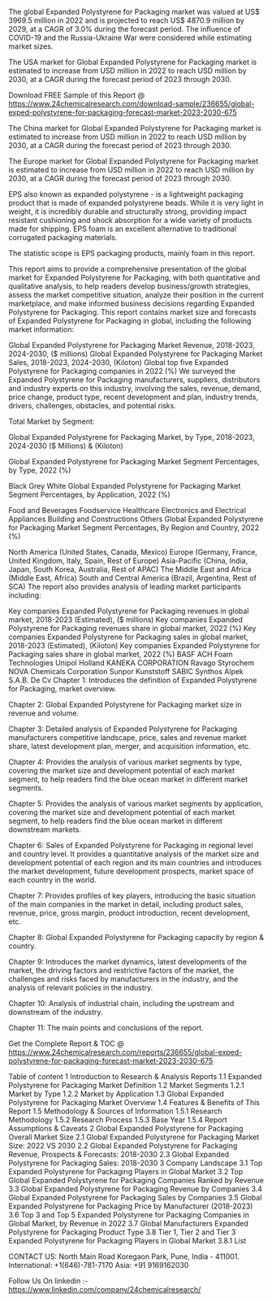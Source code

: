 The global Expanded Polystyrene for Packaging market was valued at US$ 3969.5 million in 2022 and is projected to reach US$ 4870.9 million by 2029, at a CAGR of 3.0% during the forecast period. The influence of COVID-19 and the Russia-Ukraine War were considered while estimating market sizes.

The USA market for Global Expanded Polystyrene for Packaging market is estimated to increase from USD million in 2022 to reach USD million by 2030, at a CAGR during the forecast period of 2023 through 2030.

Download FREE Sample of this Report @ https://www.24chemicalresearch.com/download-sample/236655/global-exped-polystyrene-for-packaging-forecast-market-2023-2030-675

The China market for Global Expanded Polystyrene for Packaging market is estimated to increase from USD million in 2022 to reach USD million by 2030, at a CAGR during the forecast period of 2023 through 2030.

The Europe market for Global Expanded Polystyrene for Packaging  market is estimated to increase from USD million in 2022 to reach USD million by 2030, at a CAGR during the forecast period of 2023 through 2030.

EPS also known as expanded polystyrene - is a lightweight packaging product that is made of expanded polystyrene beads. While it is very light in weight, it is incredibly durable and structurally strong, providing impact resistant cushioning and shock absorption for a wide variety of products made for shipping. EPS foam is an excellent alternative to traditional corrugated packaging materials.

The statistic scope is EPS packaging products, mainly foam in this report.

This report aims to provide a comprehensive presentation of the global market for Expanded Polystyrene for Packaging, with both quantitative and qualitative analysis, to help readers develop business/growth strategies, assess the market competitive situation, analyze their position in the current marketplace, and make informed business decisions regarding Expanded Polystyrene for Packaging. This report contains market size and forecasts of Expanded Polystyrene for Packaging in global, including the following market information:

Global Expanded Polystyrene for Packaging Market Revenue, 2018-2023, 2024-2030, ($ millions)
Global Expanded Polystyrene for Packaging Market Sales, 2018-2023, 2024-2030, (Kiloton)
Global top five Expanded Polystyrene for Packaging companies in 2022 (%)
We surveyed the Expanded Polystyrene for Packaging manufacturers, suppliers, distributors and industry experts on this industry, involving the sales, revenue, demand, price change, product type, recent development and plan, industry trends, drivers, challenges, obstacles, and potential risks.

Total Market by Segment:

Global Expanded Polystyrene for Packaging Market, by Type, 2018-2023, 2024-2030 ($ Millions) & (Kiloton)

Global Expanded Polystyrene for Packaging Market Segment Percentages, by Type, 2022 (%)

Black
Grey
White
Global Expanded Polystyrene for Packaging Market Segment Percentages, by Application, 2022 (%)

Food and Beverages
Foodservice
Healthcare
Electronics and Electrical Appliances
Building and Constructions
Others
Global Expanded Polystyrene for Packaging Market Segment Percentages, By Region and Country, 2022 (%)

North America (United States, Canada, Mexico)
Europe (Germany, France, United Kingdom, Italy, Spain, Rest of Europe)
Asia-Pacific (China, India, Japan, South Korea, Australia, Rest of APAC)
The Middle East and Africa (Middle East, Africa)
South and Central America (Brazil, Argentina, Rest of SCA)
The report also provides analysis of leading market participants including:

Key companies Expanded Polystyrene for Packaging revenues in global market, 2018-2023 (Estimated), ($ millions)
Key companies Expanded Polystyrene for Packaging revenues share in global market, 2022 (%)
Key companies Expanded Polystyrene for Packaging sales in global market, 2018-2023 (Estimated), (Kiloton)
Key companies Expanded Polystyrene for Packaging sales share in global market, 2022 (%)
BASF
ACH Foam Technologies
Unipol Holland
KANEKA CORPORATION
Ravago
Styrochem
NOVA Chemicals Corporation
Sunpor Kunststoff
SABIC
Synthos
Alpek S.A.B. De Cv
Chapter 1: Introduces the definition of Expanded Polystyrene for Packaging, market overview.

Chapter 2: Global Expanded Polystyrene for Packaging market size in revenue and volume.

Chapter 3: Detailed analysis of Expanded Polystyrene for Packaging manufacturers competitive landscape, price, sales and revenue market share, latest development plan, merger, and acquisition information, etc.

Chapter 4: Provides the analysis of various market segments by type, covering the market size and development potential of each market segment, to help readers find the blue ocean market in different market segments.

Chapter 5: Provides the analysis of various market segments by application, covering the market size and development potential of each market segment, to help readers find the blue ocean market in different downstream markets.

Chapter 6: Sales of Expanded Polystyrene for Packaging in regional level and country level. It provides a quantitative analysis of the market size and development potential of each region and its main countries and introduces the market development, future development prospects, market space of each country in the world.

Chapter 7: Provides profiles of key players, introducing the basic situation of the main companies in the market in detail, including product sales, revenue, price, gross margin, product introduction, recent development, etc.

Chapter 8: Global Expanded Polystyrene for Packaging capacity by region & country.

Chapter 9: Introduces the market dynamics, latest developments of the market, the driving factors and restrictive factors of the market, the challenges and risks faced by manufacturers in the industry, and the analysis of relevant policies in the industry.

Chapter 10: Analysis of industrial chain, including the upstream and downstream of the industry.

Chapter 11: The main points and conclusions of the report.

Get the Complete Report & TOC @ https://www.24chemicalresearch.com/reports/236655/global-exped-polystyrene-for-packaging-forecast-market-2023-2030-675

Table of content
1 Introduction to Research & Analysis Reports
1.1 Expanded Polystyrene for Packaging Market Definition
1.2 Market Segments
1.2.1 Market by Type
1.2.2 Market by Application
1.3 Global Expanded Polystyrene for Packaging Market Overview
1.4 Features & Benefits of This Report
1.5 Methodology & Sources of Information
1.5.1 Research Methodology
1.5.2 Research Process
1.5.3 Base Year
1.5.4 Report Assumptions & Caveats
2 Global Expanded Polystyrene for Packaging Overall Market Size
2.1 Global Expanded Polystyrene for Packaging Market Size: 2022 VS 2030
2.2 Global Expanded Polystyrene for Packaging Revenue, Prospects & Forecasts: 2018-2030
2.3 Global Expanded Polystyrene for Packaging Sales: 2018-2030
3 Company Landscape
3.1 Top Expanded Polystyrene for Packaging Players in Global Market
3.2 Top Global Expanded Polystyrene for Packaging Companies Ranked by Revenue
3.3 Global Expanded Polystyrene for Packaging Revenue by Companies
3.4 Global Expanded Polystyrene for Packaging Sales by Companies
3.5 Global Expanded Polystyrene for Packaging Price by Manufacturer (2018-2023)
3.6 Top 3 and Top 5 Expanded Polystyrene for Packaging Companies in Global Market, by Revenue in 2022
3.7 Global Manufacturers Expanded Polystyrene for Packaging Product Type
3.8 Tier 1, Tier 2 and Tier 3 Expanded Polystyrene for Packaging Players in Global Market
3.8.1 List

CONTACT US:
North Main Road Koregaon Park, Pune, India - 411001.
International: +1(646)-781-7170
Asia: +91 9169162030

Follow Us On linkedin :- https://www.linkedin.com/company/24chemicalresearch/
